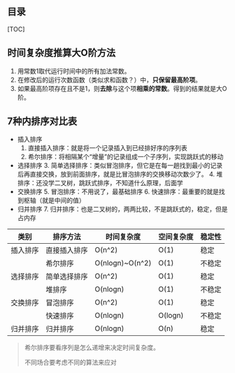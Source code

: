 ## 目录

[TOC]



## 时间复杂度推算大O阶方法

1. 用常数1取代运行时间中的所有加法常数。
2. 在修改后的运行次数函数（类似求和函数？）中，**只保留最高阶项**。
3. 如果最高阶项存在且不是1，则**去除**与这个项**相乘的常数**。得到的结果就是大O阶。



## 7种内排序对比表

+ 插入排序
  1. 直接插入排序：就是将一个记录插入到已经排好序的序列表
  2. 希尔排序：将相隔某个“增量”的记录组成一个子序列，实现跳跃式的移动
+ 选择排序
  3. 简单选择排序：类似冒泡排序，但它是在每一趟找到最小的记录后再直接交换，放到前面排序，就是比冒泡排序的交换移动次数少了。
  4. 堆排序：还没学二叉树，跳跃式排序，不知道什么原理，后面学
+ 交换排序
  5. 冒泡排序：不用说了，最基础排序
  6. 快速排序：最重要的就是找到枢轴（就是中间的值）
+ 归并排序
  7. 归并排序：也是二叉树的，两两比较，不是跳跃式的，稳定，但是占内存

| 类别     | 排序方法     | 时间复杂度      | 空间复杂度 | 稳定性 |
| -------- | ------------ | --------------- | ---------- | ------ |
| 插入排序 | 直接插入排序 | O(n^2)          | O(1)       | 稳定   |
|          | 希尔排序     | O(nlogn)~O(n^2) | O(1)       | 不稳定 |
| 选择排序 | 简单选择排序 | O(n^2)          | O(1)       | 稳定   |
|          | 堆排序       | O(nlogn)        | O(1)       | 不稳定 |
| 交换排序 | 冒泡排序     | O(n^2)          | O(1)       | 稳定   |
|          | 快速排序     | O(nlogn)        | O(logn)    | 不稳定 |
| 归并排序 | 归并排序     | O(nlogn)        | O(n)       | 稳定   |

> 希尔排序要看序列是怎么递增来决定时间复杂度。
>
> 不同场合要考虑不同的算法来应对
